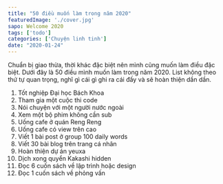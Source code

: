 ```yaml
---
title: "50 điều muốn làm trong năm 2020"
featuredImage: './cover.jpg'
sapo: Welcome 2020
tags: ['todo']
categories: ['Chuyện linh tinh']
date: "2020-01-24"
---
```

Chuẩn bị giao thừa, thời khác đặc biệt nên mình cũng muốn làm điều đặc biệt. Dưới đây là 50 điều mình muốn làm trong năm 2020. List không theo thứ tự quan trọng, nghĩ gì cái gì ghi ra cái đấy và sẽ hoàn thiện dần dần.
1. Tốt nghiệp Đại học Bách Khoa
2. Tham gia một cuộc thi code
3. Nói chuyện với một người nước ngoài
4. Xem một bộ phim không cần sub
5. Uống cafe ở quán Reng Reng
6. Uống cafe có view trên cao
7. Viết 1 bài post ở group 100 daily words
8. Viết 30 bài blog trên trang cá nhân
9. Hoàn thiện dự án yeuxa
10. Dịch xong quyển Kakashi hidden
11. Đọc 6 cuốn sách về lập trình hoặc design
12. Đọc 1 cuốn sách về phỏng vấn
